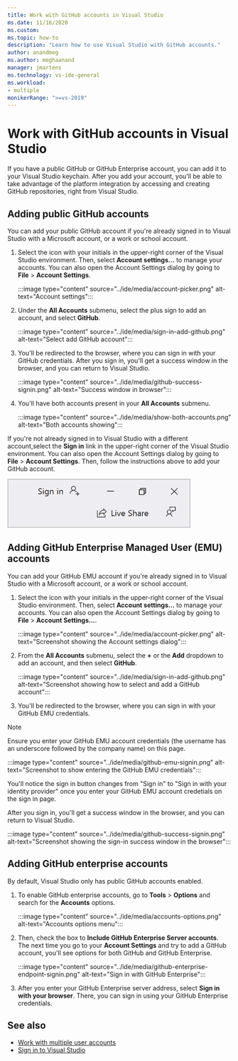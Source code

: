 ```yaml
---
title: Work with GitHub accounts in Visual Studio
ms.date: 11/16/2020
ms.custom:
ms.topic: how-to
description: "Learn how to use Visual Studio with GitHub accounts."
author: anandmeg
ms.author: meghaanand
manager: jmartens
ms.technology: vs-ide-general
ms.workload:
- multiple
monikerRange: ">=vs-2019"
---
```

# Work with GitHub accounts in Visual Studio

If you have a public GitHub or GitHub Enterprise account, you can add it to your Visual Studio keychain. After you add your account, you'll be able to take advantage of the platform integration by accessing and creating GitHub repositories, right from Visual Studio.

## Adding public GitHub accounts

You can add your public GitHub account if you're already signed in to Visual Studio with a Microsoft account, or a work or school account.

1. Select the icon with your initials in the upper-right corner of the Visual Studio environment. Then, select **Account settings...** to manage your accounts. You can also open the Account Settings dialog by going to **File** > **Account Settings**.

    :::image type="content" source="../ide/media/account-picker.png" alt-text="Account settings":::

2. Under the **All Accounts** submenu, select the plus sign to add an account, and select **GitHub**.

    :::image type="content" source="../ide/media/sign-in-add-github.png" alt-text="Select add GitHub account":::

3. You'll be redirected to the browser, where you can sign in with your GitHub credentials. After you sign in, you'll get a success window in the browser, and you can return to Visual Studio.

    :::image type="content" source="../ide/media/github-success-signin.png" alt-text="Success window in browser":::

4. You'll have both accounts present in your **All Accounts** submenu.

    :::image type="content" source="../ide/media/show-both-accounts.png" alt-text="Both accounts showing":::

If you're not already signed in to Visual Studio with a different account,select the **Sign in** link in the upper-right corner of the Visual Studio environment. You can also open the Account Settings dialog by going to **File** > **Account Settings**. Then, follow the instructions above to add your GitHub account.

![Not signed in user](../ide/media/vs2019_usernotsignedin.png)

## Adding GitHub Enterprise Managed User (EMU) accounts

You can add your GitHub EMU account if you're already signed in to Visual Studio with a Microsoft account, or a work or school account.

1. Select the icon with your initials in the upper-right corner of the Visual Studio environment. Then, select **Account settings...** to manage your accounts. You can also open the Account Settings dialog by going to **File** > **Account Settings...**.

    :::image type="content" source="../ide/media/account-picker.png" alt-text="Screenshot showing the Account settings dialog":::

2. From the **All Accounts** submenu, select the **+** or the **Add** dropdown to add an account, and then select **GitHub**.

    :::image type="content" source="../ide/media/sign-in-add-github.png" alt-text="Screenshot showing how to select and add a GitHub account":::

3. You'll be redirected to the browser, where you can sign in with your GitHub EMU credentials. 

> [!NOTE]
> Ensure you enter your GitHub EMU account credentials (the username has an underscore followed by the company name) on this page.

 :::image type="content" source="../ide/media/github-emu-signin.png" alt-text="Screenshot to show entering the GitHub EMU credentials":::
 
 You'll notice the sign in button changes from "Sign in" to "Sign in with your identity provider" once you enter your GitHub EMU account credetials on the sign in page.

After you sign in, you'll get a success window in the browser, and you can return to Visual Studio.

:::image type="content" source="../ide/media/github-success-signin.png" alt-text="Screenshot showing the sign-in success window in the browser":::

## Adding GitHub enterprise accounts

By default, Visual Studio only has public GitHub accounts enabled.

1. To enable GitHub enterprise accounts, go to **Tools** > **Options** and search for the **Accounts** options.

    :::image type="content" source="../ide/media/accounts-options.png" alt-text="Accounts options menu":::

2. Then, check the box to **Include GitHub Enterprise Server accounts**. The next time you go to your **Account Settings** and try to add a GitHub account, you'll see options for both GitHub and GitHub Enterprise.

    :::image type="content" source="../ide/media/github-enterprise-endpoint-signin.png" alt-text="Sign in with GitHub Enterprise":::

3. After you enter your GitHub Enterprise server address, select **Sign in with your browser**. There, you can sign in using your GitHub Enterprise credentials.

## See also

- [Work with multiple user accounts](work-with-multiple-user-accounts.md)
- [Sign in to Visual Studio](signing-in-to-visual-studio.md)
